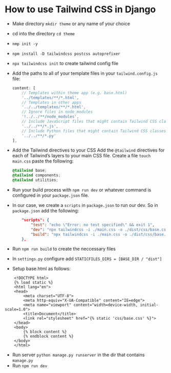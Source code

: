 # How to use Tailwind CSS in Django

- Make directory `mkdir theme` or any name of your choice
- cd into the directory `cd theme`
- `nmp init -y`
- `npm install -D tailwindcss postcss autoprefixer`
- `npx tailwindcss init` to create tailwind config file
- Add the paths to all of your template files in your `tailwind.config.js` file:

    ```js
    content: [
        // Templates within theme app (e.g. base.html)
        '../templates/**/*.html',
        // Templates in other apps
        '../../templates/**/*.html',
        // Ignore files in node_modules
        '!../../**/node_modules',
        // Include JavaScript files that might contain Tailwind CSS classes
        '../../**/*.js',
        // Include Python files that might contain Tailwind CSS classes
        '../../**/*.py'
    ],
    ```

- Add the Tailwind directives to your CSS
Add the `@tailwind` directives for each of Tailwind’s layers to your main CSS file. Create a file `touch main.css` paste the following:

    ```css
    @tailwind base;
    @tailwind components;
    @tailwind utilities;
    ```

- Run your build process with `npm run dev` or whatever command is configured in your `package.json` file.
- In our case, we create a `scripts` in `package.json` to run our dev. So in `package.json` add the following:

    ```json
        "scripts": {
            "test": "echo \"Error: no test specified\" && exit 1",
            "dev": "npx tailwindcss -i ./main.css -o ./dist/css/base.css --watch",
            "build": "npx tailwindcss -i ./main.css -o ./dist/css/base.css"
        },
    ```

- Run `npm run build` to create the neccessary files
- In `settings.py` configure add `STATICFILES_DIRS = [BASE_DIR / "dist"]`
- Setup base.html as follows:

```Django HTML
    <!DOCTYPE html>
    {% load static %}
    <html lang="en">
    <head>
        <meta charset="UTF-8">
        <meta http-equiv="X-UA-Compatible" content="IE=edge">
        <meta name="viewport" content="width=device-width, initial-scale=1.0">
        <title>Document</title>
        <link rel="stylesheet" href="{% static 'css/base.css' %}">
    </head>
    <body>
        {% block content %}
        {% endblock content %}
    </body>
    </html>
```

- Run server `python manage.py runserver` in the dir that contains `manage.py`
- Run `npm run dev`
